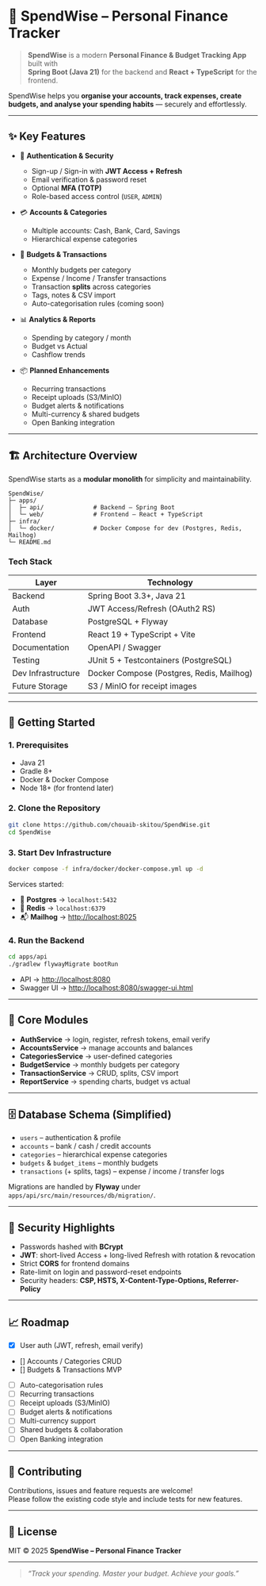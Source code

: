 # 💸 SpendWise – Personal Finance Tracker

> **SpendWise** is a modern **Personal Finance & Budget Tracking App** built with  
> **Spring Boot (Java 21)** for the backend and **React + TypeScript** for the frontend.

SpendWise helps you **organise your accounts, track expenses, create budgets, and analyse your spending habits** — securely and effortlessly.

---

## ✨ Key Features

- 🔐 **Authentication & Security**
  - Sign-up / Sign-in with **JWT Access + Refresh**
  - Email verification & password reset
  - Optional **MFA (TOTP)**
  - Role-based access control (`USER`, `ADMIN`)

- 💳 **Accounts & Categories**
  - Multiple accounts: Cash, Bank, Card, Savings
  - Hierarchical expense categories

- 💸 **Budgets & Transactions**
  - Monthly budgets per category
  - Expense / Income / Transfer transactions
  - Transaction **splits** across categories
  - Tags, notes & CSV import
  - Auto-categorisation rules (coming soon)

- 📊 **Analytics & Reports**
  - Spending by category / month
  - Budget vs Actual
  - Cashflow trends

- 📦 **Planned Enhancements**
  - Recurring transactions
  - Receipt uploads (S3/MinIO)
  - Budget alerts & notifications
  - Multi-currency & shared budgets
  - Open Banking integration

---

## 🏗️ Architecture Overview

SpendWise starts as a **modular monolith** for simplicity and maintainability.

```
SpendWise/
├─ apps/
│  ├─ api/              # Backend – Spring Boot
│  └─ web/              # Frontend – React + TypeScript
├─ infra/
│  └─ docker/           # Docker Compose for dev (Postgres, Redis, Mailhog)
└─ README.md
```

### Tech Stack
| Layer             | Technology                                |
|-------------------|------------------------------------------|
| Backend           | Spring Boot 3.3+, Java 21                |
| Auth              | JWT Access/Refresh (OAuth2 RS)           |
| Database          | PostgreSQL + Flyway                      |
| Frontend          | React 19 + TypeScript + Vite             |
| Documentation     | OpenAPI / Swagger                        |
| Testing           | JUnit 5 + Testcontainers (PostgreSQL)    |
| Dev Infrastructure| Docker Compose (Postgres, Redis, Mailhog)|
| Future Storage    | S3 / MinIO for receipt images            |

---

## 🚀 Getting Started

### 1. Prerequisites
- Java 21
- Gradle 8+
- Docker & Docker Compose
- Node 18+ (for frontend later)

### 2. Clone the Repository
```bash
git clone https://github.com/chouaib-skitou/SpendWise.git
cd SpendWise
```

### 3. Start Dev Infrastructure
```bash
docker compose -f infra/docker/docker-compose.yml up -d
```

Services started:
- 🐘 **Postgres** → `localhost:5432`
- 🔴 **Redis** → `localhost:6379`
- 📬 **Mailhog** → [http://localhost:8025](http://localhost:8025)

### 4. Run the Backend
```bash
cd apps/api
./gradlew flywayMigrate bootRun
```
- API → [http://localhost:8080](http://localhost:8080)  
- Swagger UI → [http://localhost:8080/swagger-ui.html](http://localhost:8080/swagger-ui.html)

---

## 🔑 Core Modules

- **AuthService** → login, register, refresh tokens, email verify
- **AccountsService** → manage accounts and balances
- **CategoriesService** → user-defined categories
- **BudgetService** → monthly budgets per category
- **TransactionService** → CRUD, splits, CSV import
- **ReportService** → spending charts, budget vs actual

---

## 🗄️ Database Schema (Simplified)

- `users` – authentication & profile  
- `accounts` – bank / cash / credit accounts  
- `categories` – hierarchical expense categories  
- `budgets` & `budget_items` – monthly budgets  
- `transactions` (+ splits, tags) – expense / income / transfer logs  

Migrations are handled by **Flyway** under  
`apps/api/src/main/resources/db/migration/`.

---

## 🔐 Security Highlights

- Passwords hashed with **BCrypt**
- **JWT**: short-lived Access + long-lived Refresh with rotation & revocation
- Strict **CORS** for frontend domains
- Rate-limit on login and password-reset endpoints
- Security headers: **CSP, HSTS, X-Content-Type-Options, Referrer-Policy**

---

## 📈 Roadmap

- [x] User auth (JWT, refresh, email verify)
- [] Accounts / Categories CRUD
- [] Budgets & Transactions MVP
- [ ] Auto-categorisation rules
- [ ] Recurring transactions
- [ ] Receipt uploads (S3/MinIO)
- [ ] Budget alerts & notifications
- [ ] Multi-currency support
- [ ] Shared budgets & collaboration
- [ ] Open Banking integration

---

## 🤝 Contributing
Contributions, issues and feature requests are welcome!  
Please follow the existing code style and include tests for new features.

---

## 📜 License
MIT © 2025 **SpendWise – Personal Finance Tracker**

---

> _“Track your spending. Master your budget. Achieve your goals.”_
